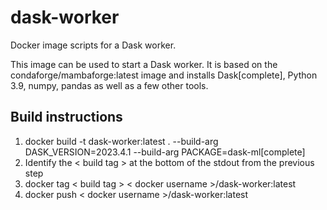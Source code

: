 # dask-worker
Docker image scripts for a Dask worker.

This image can be used to start a Dask worker. It is based on the condaforge/mambaforge:latest image and installs Dask[complete], Python 3.9,
numpy, pandas as well as a few other tools.

## Build instructions

1. docker build -t dask-worker:latest . --build-arg DASK_VERSION=2023.4.1 --build-arg PACKAGE=dask-ml[complete]
2. Identify the < build tag > at the bottom of the stdout from the previous step
3. docker tag < build tag > < docker username >/dask-worker:latest
4. docker push < docker username >/dask-worker:latest

